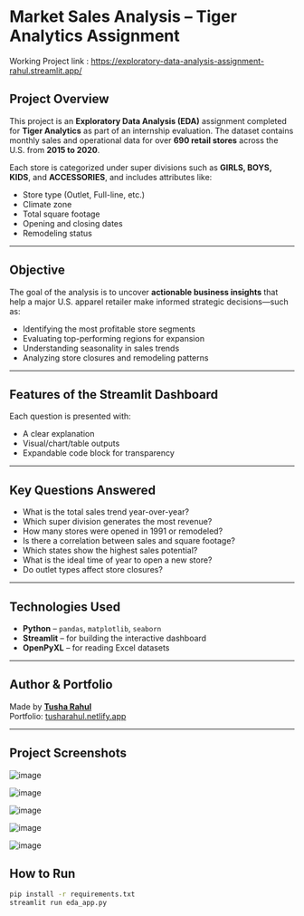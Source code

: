 # Market Sales Analysis – Tiger Analytics Assignment

Working Project link : https://exploratory-data-analysis-assignment-rahul.streamlit.app/

## Project Overview

This project is an **Exploratory Data Analysis (EDA)** assignment completed for **Tiger Analytics** as part of an internship evaluation. The dataset contains monthly sales and operational data for over **690 retail stores** across the U.S. from **2015 to 2020**.

Each store is categorized under super divisions such as **GIRLS, BOYS, KIDS**, and **ACCESSORIES**, and includes attributes like:

- Store type (Outlet, Full-line, etc.)
- Climate zone
- Total square footage
- Opening and closing dates
- Remodeling status

---

## Objective

The goal of the analysis is to uncover **actionable business insights** that help a major U.S. apparel retailer make informed strategic decisions—such as:

- Identifying the most profitable store segments
- Evaluating top-performing regions for expansion
- Understanding seasonality in sales trends
- Analyzing store closures and remodeling patterns

---

## Features of the Streamlit Dashboard

Each question is presented with:

- A clear explanation
- Visual/chart/table outputs
- Expandable code block for transparency

---

## Key Questions Answered

- What is the total sales trend year-over-year?
- Which super division generates the most revenue?
- How many stores were opened in 1991 or remodeled?
- Is there a correlation between sales and square footage?
- Which states show the highest sales potential?
- What is the ideal time of year to open a new store?
- Do outlet types affect store closures?

---

## Technologies Used

- **Python** – `pandas`, `matplotlib`, `seaborn`
- **Streamlit** – for building the interactive dashboard
- **OpenPyXL** – for reading Excel datasets

---

##  Author & Portfolio

Made by [**Tusha Rahul**](https://tusharahul.netlify.app)  
Portfolio: [tusharahul.netlify.app](https://tusharahul.netlify.app)

---

## Project Screenshots
![image](https://github.com/user-attachments/assets/93789805-b7f7-4f45-90a8-7f4d9664c5f3)

![image](https://github.com/user-attachments/assets/5d4e512f-7e29-476b-b1de-326b2776e9c6)

![image](https://github.com/user-attachments/assets/f21516e2-0793-414c-812e-9d320a341f73)

![image](https://github.com/user-attachments/assets/70885b8d-81dc-4e9f-b7c2-8ea1cd4b976f)

![image](https://github.com/user-attachments/assets/08b9f8a2-4761-4a53-97cb-6a10d4d983b2)

##  How to Run

```bash
pip install -r requirements.txt
streamlit run eda_app.py

